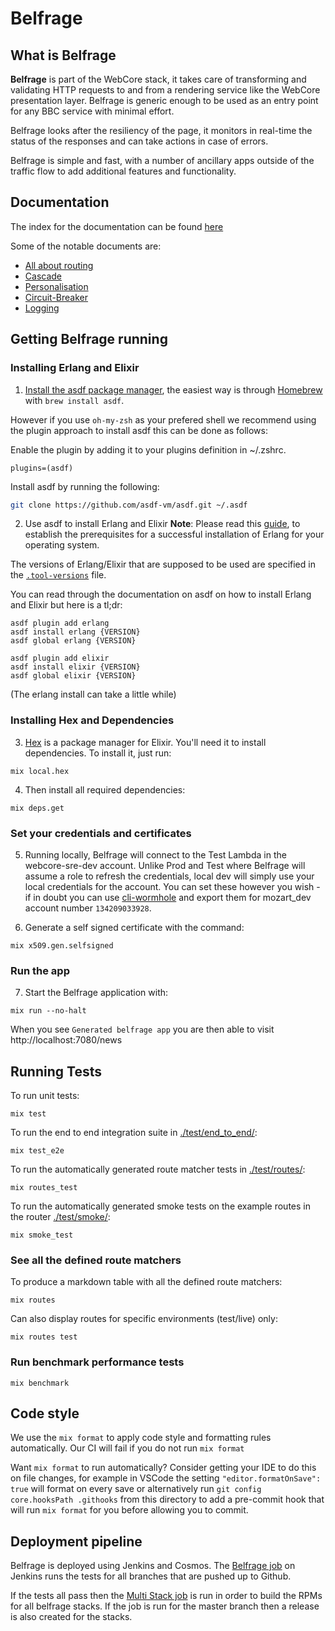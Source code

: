 # Belfrage
## What is Belfrage
__Belfrage__ is part of the WebCore stack, it takes care of transforming and validating HTTP requests to and from a rendering service like the WebCore presentation layer. Belfrage is generic enough to be used as an entry point for any BBC service with minimal effort.

Belfrage looks after the resiliency of the page, it monitors in real-time the status of the responses and can take actions in case of errors.

Belfrage is simple and fast, with a number of ancillary apps outside of the traffic flow to add additional features and functionality.

## Documentation
The index for the documentation can be found [here](docs/index.md)

Some of the notable documents are:
 - [All about routing](docs/topics/routing/routing.md)
 - [Cascade](docs/topics/cascade.md)
 - [Personalisation](docs/topics/personalisation.md)
 - [Circuit-Breaker](docs/topics/circuit-breaker.md)
 - [Logging](docs/topics/debugging-testing/logging.md)

## Getting Belfrage running

### Installing Erlang and Elixir
1. [Install the asdf package manager](https://asdf-vm.com/#/core-manage-asdf), the easiest way is through [Homebrew](https://brew.sh/) with `brew install asdf`.

However if you use `oh-my-zsh` as your prefered shell we recommend using the plugin approach to install asdf this can be done as follows:

Enable the plugin by adding it to your plugins definition in ~/.zshrc.
```
plugins=(asdf)
```
Install asdf by running the following:
```bash
git clone https://github.com/asdf-vm/asdf.git ~/.asdf
```

2. Use asdf to install Erlang and Elixir
**Note**: Please read this [guide](https://github.com/asdf-vm/asdf-erlang#before-asdf-install), to establish the prerequisites for a successful installation of Erlang for your operating system.  

The versions of Erlang/Elixir that are supposed to be used are specified in the [`.tool-versions`](.tool-versions) file.

You can read through the documentation on asdf on how to install Erlang and Elixir but here is a tl;dr:

```
asdf plugin add erlang
asdf install erlang {VERSION}
asdf global erlang {VERSION}

asdf plugin add elixir
asdf install elixir {VERSION}
asdf global elixir {VERSION}
```
(The erlang install can take a little while)

### Installing Hex and Dependencies
3. [Hex](https://hex.pm/) is a package manager for Elixir. You'll need it to install dependencies.
To install it, just run:

```
mix local.hex
```
4. Then install all required dependencies: 

```
mix deps.get
```

### Set your credentials and certificates
5. Running locally, Belfrage will connect to the Test Lambda in the webcore-sre-dev account. Unlike Prod and Test where Belfrage will assume a role to refresh the credentials, local dev will simply use your local credentials for the account. You can set these however you wish - if in doubt you can use [cli-wormhole](https://github.com/bbc/cli-wormhole) and export them for mozart_dev account number `134209033928`.

6. Generate a self signed certificate with the command: 

```
mix x509.gen.selfsigned
```

### Run the app
7. Start the Belfrage application with: 
```
mix run --no-halt
```
When you see `Generated belfrage app` you are then able to visit http://localhost:7080/news

## Running Tests
To run unit tests:
```
mix test
```

To run the end to end integration suite in [./test/end_to_end/](./test/end_to_end/):
```
mix test_e2e
```

To run the automatically generated route matcher tests in [./test/routes/](./test/routes/):
```
mix routes_test
```

To run the automatically generated smoke tests on the example routes in the router [./test/smoke/](./test/smoke/):
```
mix smoke_test
```

### See all the defined route matchers
To produce a markdown table with all the defined route matchers:
```
mix routes

```
Can also display routes for specific environments (test/live) only:
```
mix routes test
```

### Run benchmark performance tests
```
mix benchmark
```

## Code style
We use the `mix format` to apply code style and formatting rules automatically. Our CI will fail if you do not run `mix format`

Want `mix format` to run automatically? Consider getting your IDE to do this on file changes, for example in VSCode the setting `"editor.formatOnSave": true` will format on every save or alternatively run `git config core.hooksPath .githooks` from this directory to add a pre-commit hook that will run `mix format` for you before allowing you to commit.

## Deployment pipeline
Belfrage is deployed using Jenkins and Cosmos. The [Belfrage job](https://ci.news.tools.bbc.co.uk/job/bbc/job/belfrage/) on Jenkins runs the tests for all branches that are pushed up to Github.

If the tests all pass then the [Multi Stack job](https://ci.news.tools.bbc.co.uk/job/belfrage-multi-stack/) is run in order to build the RPMs for all belfrage stacks. If the job is run for the master branch then a release is also created for the stacks.